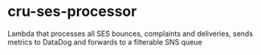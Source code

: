 # cru-ses-processor
Lambda that processes all SES bounces, complaints and deliveries, sends metrics to DataDog and forwards to a filterable SNS queue
